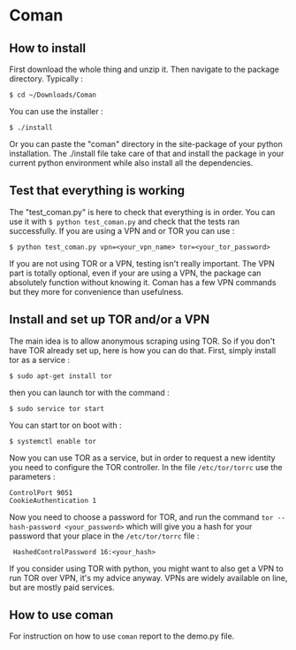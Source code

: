 # Coman

## How to install

First download the whole thing and unzip it. Then navigate to the package directory. Typically :

`$ cd ~/Downloads/Coman`

You can use the installer :

`$ ./install`

Or you can paste the "coman" directory in the site-package of your python installation. The ./install file take care of that and install the package in your current python environment while also install all the dependencies.

## Test that everything is working

The "test_coman.py" is here to check that everything is in order. You can use it with `$ python test_coman.py` and check that the tests ran successfully. If you are using a VPN and or TOR you can use :

```shell
$ python test_coman.py vpn=<your_vpn_name> tor=<your_tor_password>
```

If you are not using TOR or a VPN, testing isn't really important. The VPN part is totally optional, even if your are using a VPN, the package can absolutely function without knowing it. Coman has a few VPN commands but they more for convenience than usefulness.

## Install and set up TOR and/or a VPN

The main idea is to allow anonymous scraping using TOR. So if you don't have TOR already set up, here is how you can do that. First, simply install tor as a service :

`$ sudo apt-get install tor`

then you can launch tor with the command :

`$ sudo service tor start`

You can start tor on boot with :

`$ systemctl enable tor`

Now you can use TOR as a service, but in order to request a new identity you need to configure the TOR controller. In the file `/etc/tor/torrc` use the parameters :

```
ControlPort 9051
CookieAuthentication 1
```

Now you need to choose a password for TOR, and run the command `tor --hash-password <your_password>` which will give you a hash for your password that your place in the `/etc/tor/torrc` file :

`
HashedControlPassword 16:<your_hash>`

If you consider using TOR with python, you might want to also get a VPN to run TOR over VPN, it's my advice anyway. VPNs are widely available on line, but are mostly paid services.

## How to use coman

For instruction on how to use `coman` report to the demo.py file.
